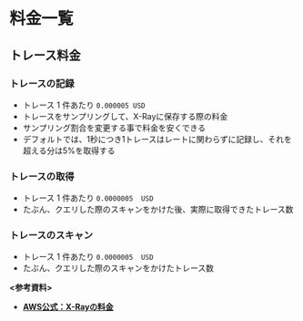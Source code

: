 # 料金一覧
## トレース料金
### トレースの記録
- トレース 1 件あたり ```0.000005 USD```
- トレースをサンプリングして、X-Rayに保存する際の料金
- サンプリング割合を変更する事で料金を安くできる
- デフォルトでは、1秒につき1トレースはレートに関わらずに記録し、それを超える分は5%を取得する
### トレースの取得 
- トレース 1 件あたり ```0.0000005  USD```
- たぶん、クエリした際のスキャンをかけた後、実際に取得できたトレース数
### トレースのスキャン
- トレース 1 件あたり ```0.0000005  USD```
- たぶん、クエリした際のスキャンをかけたトレース数

**<参考資料>**  
- [**AWS公式：X-Rayの料金**](https://aws.amazon.com/jp/xray/pricing/)
